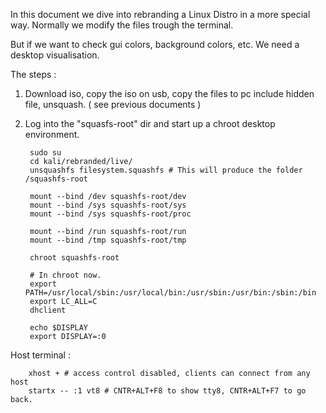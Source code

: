 In this document we dive into rebranding a Linux Distro in a more special way.
Normally we modify the files trough the terminal. 

But if we want to check gui colors, background colors, etc. We need a desktop visualisation.

The steps :

1. Download iso, copy the iso on usb, copy the files to pc include hidden file, unsquash. ( see previous documents )
2. Log into the "squasfs-root" dir and start up a chroot desktop environment.
  
        sudo su
        cd kali/rebranded/live/
        unsquashfs filesystem.squashfs # This will produce the folder /squashfs-root

        mount --bind /dev squashfs-root/dev
        mount --bind /sys squashfs-root/sys
        mount --bind /sys squashfs-root/proc
        
        mount --bind /run squashfs-root/run
        mount --bind /tmp squashfs-root/tmp
        
        chroot squashfs-root
        
        # In chroot now.
        export PATH=/usr/local/sbin:/usr/local/bin:/usr/sbin:/usr/bin:/sbin:/bin
        export LC_ALL=C
        dhclient
        
        echo $DISPLAY
        export DISPLAY=:0

 Host terminal :
 
        xhost + # access control disabled, clients can connect from any host
        startx -- :1 vt8 # CNTR+ALT+F8 to show tty8, CNTR+ALT+F7 to go back.
        
 
 
        

        






